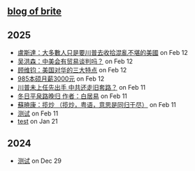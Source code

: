 ## [blog of brite](https://briteming.github.io/nb)
## 2025
- [ 盧斯達：大多數人只是要川普去收拾混亂不堪的美國](https://github.com/briteming/nb/issues/9) on Feb 12
- [ 吴洪森：中美会有贸易谈判吗？](https://github.com/briteming/nb/issues/8) on Feb 12
- [ 顾维钧：美国对华的三大特点](https://github.com/briteming/nb/issues/7) on Feb 12
- [ 985本硕月薪3000元](https://github.com/briteming/nb/issues/10) on Feb 12
- [ 川普未上任先出手 中共还走旧套路？](https://github.com/briteming/nb/issues/6) on Feb 11
- [ 冬日平泉路晚归 作者：白居易](https://github.com/briteming/nb/issues/5) on Feb 11
- [ 蘇暁康：揽炒 （揽炒，粤语，意思是同归于尽）](https://github.com/briteming/nb/issues/4) on Feb 11
- [ 测试](https://github.com/briteming/nb/issues/3) on Feb 11
- [ test](https://github.com/briteming/nb/issues/2) on Jan 21
## 2024
- [ 测试](https://github.com/briteming/nb/issues/1) on Dec 29
